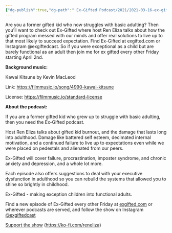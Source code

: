```yaml
---
{"dg-publish":true,"dg-path":" Ex-Gifted Podcast/2021/2021-03-16-ex-gifted-trailer.md","permalink":"/ex-gifted-podcast/2021/2021-03-16-ex-gifted-trailer/","title":"Ex-Gifted Trailer","noteIcon":"","created":"","updated":""}
---
```



Are you a former gifted kid who now struggles with basic adulting? Then you'll want to check out Ex-Gifted where host Ren Eliza talks about how the gifted program messed with our minds and offer real solutions to live up to that most likely to succeed expectation. Find Ex-Gifted at exgifted.com or Instagram @exgiftedcast. So if you were exceptional as a child but are barely functional as an adult then join me for ex gifted every other Friday starting April 2nd.

**Background music:**

Kawai Kitsune by Kevin MacLeod

Link: https://filmmusic.io/song/4990-kawai-kitsune

License: https://filmmusic.io/standard-license

  

**About the podcast:**

If you are a former gifted kid who grew up to struggle with basic adulting, then you need the Ex-Gifted podcast.

Host Ren Eliza talks about gifted kid burnout, and the damage that lasts long into adulthood. Damage like battered self esteem, decimated internal motivation, and a continued failure to live up to expectations even while we were placed on pedestals and alienated from our peers.

Ex-Gifted will cover failure, procrastination, imposter syndrome, and chronic anxiety and depression, and a whole lot more.

Each episode also offers suggestions to deal with your executive dysfunction in adulthood so you can rebuild the systems that allowed you to shine so brightly in childhood.

Ex-Gifted - making exception children into functional adults.

  

Find a new episode of Ex-Gifted every other Friday at [exgifted.com](https://exgifted.com) or wherever podcasts are served, and follow the show on Instagram [@exgiftedcast](http://instagram.com/exgiftedcast)

  

[Support the show](https://ko-fi.com/reneliza) (https://ko-fi.com/reneliza)
